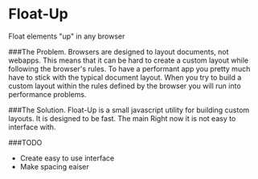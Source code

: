 Float-Up
========

Float elements "up" in any browser

###The Problem.
Browsers are designed to layout documents, not webapps. This means that it can be hard to create a custom layout while following the browser's rules. To have a performant app you pretty much have to stick with the typical document layout. When you try to build a custom layout within the rules defined by the browser you will run into performance problems.

###The Solution.
Float-Up is a small javascript utility for building custom layouts. It is designed to be fast. The main  Right now it is not easy to interface with.

###TODO
- Create easy to use interface
- Make spacing eaiser
